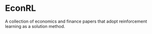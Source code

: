 # EconRL
A collection of economics and finance papers that adopt reinforcement learning as a solution method.
